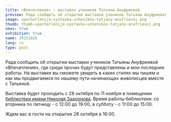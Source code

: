 ```yaml
---
title: «Впечатления» — выставка учеников Татьяны Ануфриевой
preview: Рада сообщить об открытии выставки учеников Татьяны Ануфриевой «Впечатления». Выставка будет проходить с 28 октября по 11 ноября в помещении библиотеки имени Николая Задорнова.
image: vpechatlenija-vystavka-uchenikov-tatjany-anufrievoj.png
thumb: thumb-vpechatlenija-vystavka-uchenikov-tatjany-anufrievoj.png
news: true
exhibition: true
name: 20151026
lang: ru
type: post
---
```


Рада сообщить об открытии выставки учеников Татьяны Ануфриевой «Впечатления», где среди прочих будут представлены и мои последние работы. На выставке вы сможете увидеть в каких стилях мы пишем и как мы продвигаемся по нашему пути начинающих живописцев вместе с Татьяной. 

Выставка будет проходить с 28 октября по 11 ноября в помещении [библиотеки имени Николая Задорнова](http://www.azbukivedi.lv/). Время работы библиотеки: со вторника по пятницу - с 12:00 до 19:00, в субботу - с 11:00 до 15:00.

Ждем вас в гости на открытие 28 октября в 16:00.